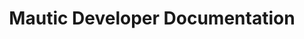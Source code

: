 ---
title: Mautic Developer Documentation

language_tabs:
  - php

toc_footers:
  - <a href='https://github.com/mautic/mautic'>Download Mautic source</a>
  - <a href='http://github.com/tripit/slate'>Documentation powered by Slate</a>

includes:
  - introduction
  - addon_intro
  - addon_structure
  - addon_install  
  - addon_config
  - addon_translations  
  - addon_mvc
  - addon_mvc_controllers
  - addon_mvc_models
  - addon_mvc_views      
  - addon_services
  - addon_database
  - addon_security
  - addon_configuration
  - addon_misc
  - addon_misc_flashes
  - addon_misc_helpers
  - addon_misc_forms
  - addon_misc_events
  - addon_misc_events_list
  - addon_misc_js_helpers
  - addon_extending_intro  
  - addon_extending_api  
  - addon_extending_campaigns
  - addon_extending_categories
  - addon_extending_emails
  - addon_extending_forms
  - addon_extending_integrations
  - addon_extending_leads
  - addon_extending_pages
  - addon_extending_points
  - themes_intro
  - themes_structure
  - themes_config
  - themes_feature_files
  - api_intro
  - api_authentication
  - api_endpoint_assets
  - api_endpoint_campaigns
  - api_endpoint_forms
  - api_endpoint_leads
  - api_endpoint_lists
  - api_endpoint_pages
  - api_endpoint_points
  
search: true
---
